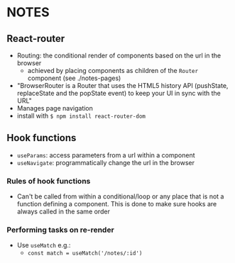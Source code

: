 # NOTES
## React-router
* Routing: the conditional render of components based on the url in the browser
  * achieved by placing components as children of the `Router` component (see ./notes-pages)
* "BrowserRouter is a Router that uses the HTML5 history API (pushState, replaceState and the popState event) to keep your UI in sync with the URL"
* Manages page navigation
* install with `$ npm install react-router-dom`

## Hook functions
* `useParams`: access parameters from a url within a component
* `useNavigate`: programmatically change the url in the browser

### Rules of hook functions
* Can't be called from within a conditional/loop or any place that is not a function defining a component. This is done to make sure hooks are always called in the same order

### Performing tasks on re-render
* Use `useMatch` e.g.: 
  * `const match = useMatch('/notes/:id')`